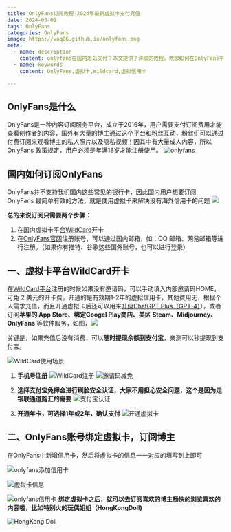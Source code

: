 ```yaml
---
title: OnlyFans订阅教程-2024年最新虚拟卡支付充值
date: 2024-03-01
tags: OnlyFans
categories: OnlyFans
image: https://vaq86.github.io/onlyfans.png
meta:
  - name: description
    content: onlyfans在国内怎么支付？本文提供了详细的教程，教您如何在OnlyFans平台上订阅博主HongkongDoll，使用了Wildcard虚拟信用卡，包括注册购买虚拟卡的支付方法，以及如何在OnlyFans上绑定虚拟卡。
  - name: keywords
    content: OnlyFans,虚拟卡,Wildcard,虚拟信用卡

---
```


## OnlyFans是什么
OnlyFans是一种内容订阅服务平台，成立于2016年，用户需要支付订阅费用才能查看创作者的内容，国外有大量的博主通过这个平台和粉丝互动，粉丝们可以通过付费订阅来观看博主的私人照片以及隐私视频！因其中有大量成人内容，所以 OnlyFans 政策规定，用户必须是年满18岁才能注册使用。 
![onlyfans](https://files.mdnice.com/user/57040/135b25a4-c14b-46ce-9722-0c23015c7670.jpg)

## 国内如何订阅OnlyFans

OnlyFans并不支持我们国内这些常见的银行卡，因此国内用户想要订阅 OnlyFans 最简单有效的方法，就是使用虚拟卡来解决没有海外信用卡的问题
![](https://files.mdnice.com/user/57040/c961fe8c-c226-4a24-aa08-00c01221fe0e.png)

**总的来说订阅只需要两个步骤：**  

1. 在国内虚拟卡平台[WildCard](https://bewildcard.com/i/HOME "一分钟开卡，轻松订阅海外软件服务")开卡
2. 在[OnlyFans官网](https://onlyfans.com)注册账号，可以通过国内邮箱，如：QQ 邮箱、网易邮箱等进行注册。（如果你有推特、谷歌这些国外账号，也可以进行登录）

##  一、虚拟卡平台WildCard开卡
在[WildCard平台](https://bewildcard.com/i/HOME)注册的时候如果没有邀请码，可以手动填入内部邀请码HOME，可免 2 美元的开卡费，开通的是有效期1-2年的虚拟信用卡，其他费用无，根据个人需求充值，而且开通虚拟卡后还可以用来[升级ChatGPT Plus（GPT-4）](https://vaq86.github.io/blogs/chatgpt/upgrade-chatgptplus.html)），或者订阅**苹果的 App Store、绑定Googel Play商店、美区 Steam、Midjourney、OnlyFans** 等软件服务，如图，![](https://files.mdnice.com/user/57040/b21ed1e7-2e7c-4fd0-81cd-14eff2a1c4ed.png)

关键是，如果充值后没有消费，可以**随时提现余额到支付宝**，亲测可以秒提现到支付宝。

![WildCard使用场景](https://files.mdnice.com/user/57040/6fb81063-0717-4a7a-9c86-b33f9273ebb7.png)

1. **手机号注册**
    ![WildCard注册](https://files.mdnice.com/user/57040/d7d95bb3-ad00-40ec-a8bb-32975f1371b0.png)
    ![邀请码减免](https://files.mdnice.com/user/57040/d2a85441-cd61-47ce-affe-b627e0a2538b.png)
  
2. **选择支付宝免押金进行刷脸安全认证，大家不用担心安全问题，这个是因为走银联通道购汇的需要**
   ![支付宝认证](https://files.mdnice.com/user/57040/62a85e5b-e161-4dd5-9e35-16103fd2a2bc.png)
   
3. **开通年卡，可选择1年或2年，确认支付**
 ![开通虚拟卡](https://files.mdnice.com/user/57040/bb93e395-44c7-45ba-8941-87c90ece791d.png)

## 二、OnlyFans账号绑定虚拟卡，订阅博主

在OnlyFans中新增信用卡，然后将虚拟卡的信息一一对应的填写到上即可

![onlyfans添加信用卡](https://files.mdnice.com/user/57040/c85b57dd-892b-4e1e-8d5d-be3cd96d7dfa.png)

![虚拟卡信息](https://files.mdnice.com/user/57040/c0e2e9b0-2e7c-4210-9d9f-76ab9298c1e8.png)

![onlyfans信用卡](https://files.mdnice.com/user/57040/4a4bdb25-e6c0-4482-9347-94af2b36e36d.png)
**绑定虚拟卡之后，就可以去订阅喜欢的博主畅快的浏览喜欢的内容啦，比如特别火的玩偶姐姐（HongKongDoll)**

![HongKong Doll](https://files.mdnice.com/user/57040/5361be13-cb51-4035-9699-0cb84cf36450.png)